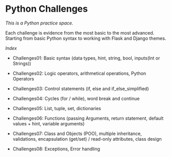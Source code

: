 # Python Challenges
*_This is a Python practice space._*

Each challenge is evidence from the most basic to the most advanced.
Starting from basic Python syntax to working with Flask and Django themes.

*Index*
- Challenges01: Basic syntax (data types, hint, string, bool, inputs(Int or Strings))

- Challenges02: Logic operators, arithmetical operations, Python Operators

- Challenges03: Control statements (if, else and if_else_simplified)

- Challenges04: Cycles (for / while), word break and continue

- Challenges05: List, tuple, set, dictionaries 

- Challenges06: Functions (passing Arguments, return statement, default values + hint, variable arguments)

- Challenges07: Class and Objects (POO), multiple inheritance, validations, encapsulation (get/set) / read-only 
attributes, class design

- Challenges08: Exceptions, Error handling